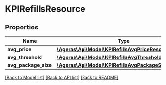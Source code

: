 # KPIRefillsResource

## Properties
Name | Type | Description | Notes
------------ | ------------- | ------------- | -------------
**avg_price** | [**\Ageras\Api\Model\KPIRefillsAvgPriceResource**](KPIRefillsAvgPriceResource.md) |  | [optional] 
**avg_threshold** | [**\Ageras\Api\Model\KPIRefillsAvgThresholdResource**](KPIRefillsAvgThresholdResource.md) |  | [optional] 
**avg_package_size** | [**\Ageras\Api\Model\KPIRefillsAvgPackageSizeResource**](KPIRefillsAvgPackageSizeResource.md) |  | [optional] 

[[Back to Model list]](../README.md#documentation-for-models) [[Back to API list]](../README.md#documentation-for-api-endpoints) [[Back to README]](../README.md)


